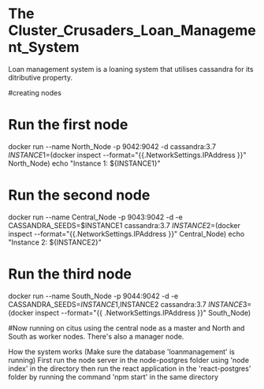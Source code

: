 # The Cluster_Crusaders_Loan_Management_System
Loan management system is a loaning system that utilises cassandra for its ditributive property.

#creating nodes
# Run the first node
docker run --name North_Node -p 9042:9042 -d cassandra:3.7
$INSTANCE1=$(docker inspect --format="{{.NetworkSettings.IPAddress }}" North_Node)
echo "Instance 1: ${INSTANCE1}"

# Run the second node
docker run --name Central_Node -p 9043:9042 -d -e CASSANDRA_SEEDS=$INSTANCE1 cassandra:3.7
$INSTANCE2=$(docker inspect --format="{{.NetworkSettings.IPAddress }}" Central_Node)
echo "Instance 2: ${INSTANCE2}"

# Run the third node
docker run --name South_Node -p 9044:9042 -d -e CASSANDRA_SEEDS=$INSTANCE1,$INSTANCE2 cassandra:3.7
$INSTANCE3=$(docker inspect --format="{{ .NetworkSettings.IPAddress }}" South_Node)

#Now running on citus using the central node as a master and North and South as worker nodes. There's also a manager node.

How the system works
(Make sure the database 'loanmanagement' is running)
First run the node server in the node-postgres folder using 'node index' in the directory then run the react application in the 'react-postgres' folder by running the command 'npm start' in the same directory
